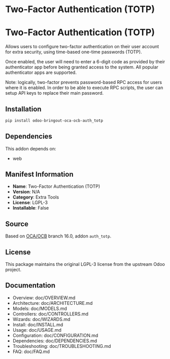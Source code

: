 # Two-Factor Authentication (TOTP)


Two-Factor Authentication (TOTP)
================================
Allows users to configure two-factor authentication on their user account
for extra security, using time-based one-time passwords (TOTP).

Once enabled, the user will need to enter a 6-digit code as provided
by their authenticator app before being granted access to the system.
All popular authenticator apps are supported.

Note: logically, two-factor prevents password-based RPC access for users
where it is enabled. In order to be able to execute RPC scripts, the user
can setup API keys to replace their main password.
    

## Installation

```bash
pip install odoo-bringout-oca-ocb-auth_totp
```

## Dependencies

This addon depends on:
- web

## Manifest Information

- **Name**: Two-Factor Authentication (TOTP)
- **Version**: N/A
- **Category**: Extra Tools
- **License**: LGPL-3
- **Installable**: False

## Source

Based on [OCA/OCB](https://github.com/OCA/OCB) branch 16.0, addon `auth_totp`.

## License

This package maintains the original LGPL-3 license from the upstream Odoo project.

## Documentation

- Overview: doc/OVERVIEW.md
- Architecture: doc/ARCHITECTURE.md
- Models: doc/MODELS.md
- Controllers: doc/CONTROLLERS.md
- Wizards: doc/WIZARDS.md
- Install: doc/INSTALL.md
- Usage: doc/USAGE.md
- Configuration: doc/CONFIGURATION.md
- Dependencies: doc/DEPENDENCIES.md
- Troubleshooting: doc/TROUBLESHOOTING.md
- FAQ: doc/FAQ.md
